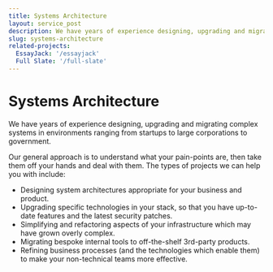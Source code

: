 ```yaml
---
title: Systems Architecture
layout: service_post
description: We have years of experience designing, upgrading and migrating complex systems in environments ranging from startups to large corporations to government.
slug: systems-architecture
related-projects:
  EssayJack: '/essayjack'
  Full Slate: '/full-slate'
---
```

<h1 class="title__heading text-center">Systems Architecture</h1>

We have years of experience designing, upgrading and migrating complex systems in environments ranging from startups to large corporations to government.

Our general approach is to understand what your pain-points are, then take them off your hands and deal with them. The types of projects we can help you with include:

* Designing system architectures appropriate for your business and product.
* Upgrading specific technologies in your stack, so that you have up-to-date features and the latest security patches.
* Simplifying and refactoring aspects of your infrastructure which may have grown overly complex.
* Migrating bespoke internal tools to off-the-shelf 3rd-party products.
* Refining business processes (and the technologies which enable them) to make your non-technical teams more effective.
